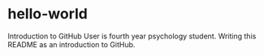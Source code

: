 # hello-world
Introduction to GitHub
User is fourth year psychology student. Writing this README as an introduction to GitHub.
